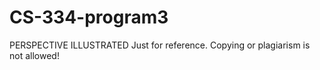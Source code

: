 # CS-334-program3
PERSPECTIVE ILLUSTRATED
Just for reference. Copying or plagiarism is not allowed!
